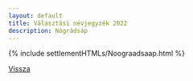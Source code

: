 ```yaml
---
layout: default
title: Választási névjegyzék 2022
description: Nógrádsáp
---
```


{% include settlementHTMLs/Noograadsaap.html %}

[Vissza](../)